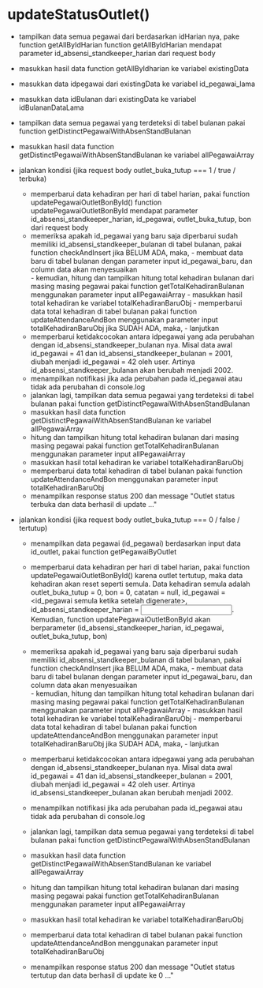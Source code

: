 # updateStatusOutlet()
- tampilkan data semua pegawai dari berdasarkan idHarian nya, pake function getAllByIdHarian
	function getAllByIdHarian mendapat parameter id_absensi_standkeeper_harian dari request body 

- masukkan hasil data function getAllByIdharian ke variabel existingData 
- masukkan data idpegawai dari existingData ke variabel id_pegawai_lama 
- masukkan data idBulanan dari existingData ke variabel idBulananDataLama 

- tampilkan data semua pegawai yang terdeteksi di tabel bulanan pakai function getDistinctPegawaiWithAbsenStandBulanan
- masukkan hasil data function getDistinctPegawaiWithAbsenStandBulanan ke variabel allPegawaiArray 

- jalankan kondisi (jika request body outlet_buka_tutup === 1 / true / terbuka)
	- memperbarui data kehadiran per hari di tabel harian, pakai function updatePegawaiOutletBonById()
		function updatePegawaiOutletBonById mendapat parameter id_absensi_standkeeper_harian, id_pegawai, outlet_buka_tutup, bon dari request body 
	- memeriksa apakah id_pegawai yang baru saja diperbarui sudah memiliki id_absensi_standkeeper_bulanan di tabel bulanan, pakai function checkAndInsert
		jika BELUM ADA, maka, 
			- membuat data baru di tabel bulanan dengan parameter input id_pegawai_baru, dan column data akan menyesuaikan	
			- kemudian, hitung dan tampilkan hitung total kehadiran bulanan dari masing masing pegawai pakai function getTotalKehadiranBulanan menggunakan parameter input 						allPegawaiArray
			- masukkan hasil total kehadiran ke variabel totalKehadiranBaruObj 
			- memperbarui data total kehadiran di tabel bulanan pakai function updateAttendanceAndBon menggunakan parameter input totalKehadiranBaruObj
		jika SUDAH ADA, maka, 
			- lanjutkan 
	- memperbarui ketidakcocokan antara idpegawai yang ada perubahan dengan id_absensi_standkeeper_bulanan nya. Misal data awal id_pegawai = 41 dan id_absensi_standkeeper_bulanan = 2001, 		diubah menjadi id_pegawai = 42 oleh user. Artinya id_absensi_standkeeper_bulanan akan berubah menjadi 2002. 
	- menampilkan notifikasi jika ada perubahan pada id_pegawai atau tidak ada perubahan di console.log
	- jalankan lagi, tampilkan data semua pegawai yang terdeteksi di tabel bulanan pakai function getDistinctPegawaiWithAbsenStandBulanan
	- masukkan hasil data function getDistinctPegawaiWithAbsenStandBulanan ke variabel allPegawaiArray 
	- hitung dan tampilkan hitung total kehadiran bulanan dari masing masing pegawai pakai function getTotalKehadiranBulanan menggunakan parameter input allPegawaiArray
	- masukkan hasil total kehadiran ke variabel totalKehadiranBaruObj 
	- memperbarui data total kehadiran di tabel bulanan pakai function updateAttendanceAndBon menggunakan parameter input totalKehadiranBaruObj
	- menampilkan response status 200 dan message "Outlet status terbuka dan data berhasil di update ..."

- jalankan kondisi (jika request body outlet_buka_tutup === 0 / false / tertutup)
	- menampilkan data pegawai (id_pegawai) berdasarkan input data id_outlet, pakai function getPegawaiByOutlet
	- memperbarui data kehadiran per hari di tabel harian, pakai function updatePegawaiOutletBonById()
		karena outlet tertutup, maka data kehadiran akan reset seperti semula. Data kehadiran semula adalah outlet_buka_tutup = 0, bon = 0, catatan = null, id_pegawai = <id_pegawai semula ketika setelah digenerate>, id_absensi_standkeeper_harian = <input request body>. Kemudian, function updatePegawaiOutletBonById akan berparameter 					(id_absensi_standkeeper_harian, id_pegawai, outlet_buka_tutup, bon)

	- memeriksa apakah id_pegawai yang baru saja diperbarui sudah memiliki id_absensi_standkeeper_bulanan di tabel bulanan, pakai function checkAndInsert
		jika BELUM ADA, maka, 
			- membuat data baru di tabel bulanan dengan parameter input id_pegawai_baru, dan column data akan menyesuaikan	
			- kemudian, hitung dan tampilkan hitung total kehadiran bulanan dari masing masing pegawai pakai function getTotalKehadiranBulanan menggunakan parameter input 						allPegawaiArray
			- masukkan hasil total kehadiran ke variabel totalKehadiranBaruObj 
			- memperbarui data total kehadiran di tabel bulanan pakai function updateAttendanceAndBon menggunakan parameter input totalKehadiranBaruObj
		jika SUDAH ADA, maka, 
			- lanjutkan 
	- memperbarui ketidakcocokan antara idpegawai yang ada perubahan dengan id_absensi_standkeeper_bulanan nya. Misal data awal id_pegawai = 41 dan id_absensi_standkeeper_bulanan = 2001, 		diubah menjadi id_pegawai = 42 oleh user. Artinya id_absensi_standkeeper_bulanan akan berubah menjadi 2002. 
	- menampilkan notifikasi jika ada perubahan pada id_pegawai atau tidak ada perubahan di console.log
	- jalankan lagi, tampilkan data semua pegawai yang terdeteksi di tabel bulanan pakai function getDistinctPegawaiWithAbsenStandBulanan
	- masukkan hasil data function getDistinctPegawaiWithAbsenStandBulanan ke variabel allPegawaiArray 
	- hitung dan tampilkan hitung total kehadiran bulanan dari masing masing pegawai pakai function getTotalKehadiranBulanan menggunakan parameter input allPegawaiArray
	- masukkan hasil total kehadiran ke variabel totalKehadiranBaruObj 
	- memperbarui data total kehadiran di tabel bulanan pakai function updateAttendanceAndBon menggunakan parameter input totalKehadiranBaruObj
	- menampilkan response status 200 dan message "Outlet status tertutup dan data berhasil di update ke 0 ..."
	
